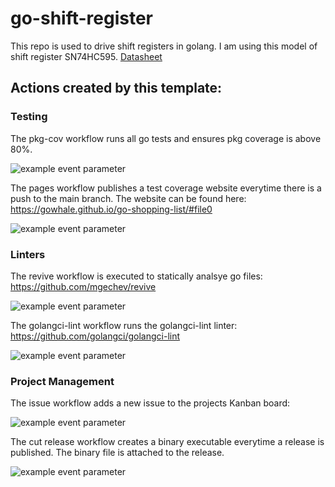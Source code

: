 # go-shift-register

This repo is used to drive shift registers in golang. I am using this model of shift register SN74HC595. [Datasheet](https://www.ti.com/lit/ds/symlink/sn74hc595.pdf?ts=1670067468436&ref_url=https%253A%252F%252Fwww.ti.com%252Fproduct%252FSN74HC595)

## Actions created by this template:


### Testing

The pkg-cov workflow runs all go tests and ensures pkg coverage is above 80%.

![example event parameter](https://github.com/gowhale/go-shopping-list/actions/workflows/pkg-cov.yml/badge.svg?event=push)

The pages workflow publishes a test coverage website everytime there is a push to the main branch. The website can be found here: https://gowhale.github.io/go-shopping-list/#file0

![example event parameter](https://github.com/gowhale/go-shopping-list/actions/workflows/pages.yml/badge.svg?event=push)

### Linters

The revive workflow is executed to statically analsye go files: https://github.com/mgechev/revive

![example event parameter](https://github.com/gowhale/go-shopping-list/actions/workflows/revive.yml/badge.svg?event=push)

The golangci-lint workflow runs the golangci-lint linter: https://github.com/golangci/golangci-lint

![example event parameter](https://github.com/gowhale/go-shopping-list/actions/workflows/golangci-lint.yml/badge.svg?event=push)

### Project Management

The issue workflow adds a new issue to the projects Kanban board:

![example event parameter](https://github.com/gowhale/go-shopping-list/actions/workflows/issue.yml/badge.svg?event=push)

The cut release workflow creates a binary executable everytime a release is published. The binary file is attached to the release.

![example event parameter](https://github.com/gowhale/go-shopping-list/actions/workflows/cut-release.yml/badge.svg?event=push)

